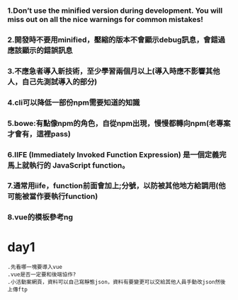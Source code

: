 
### 1.Don’t use the minified version during development. You will miss out on all the nice warnings for common mistakes!
### 2.開發時不要用minified，壓縮的版本不會顯示debug訊息，會錯過應該顯示的錯誤訊息
### 3.不應急者導入新技術，至少學習兩個月以上(導入時應不影響其他人，自己先測試導入的部分)
### 4.cli可以降低一部份npm需要知道的知識
### 5.bowe:有點像npm的角色，自從npm出現，慢慢都轉向npm(老專案才會有，這裡pass)
### 6.IIFE (Immediately Invoked Function Expression) 是一個定義完馬上就執行的 JavaScript function。
### 7.通常用iife，function前面會加上;分號，以防被其他地方給調用(他可能被當作要執行function)
### 8.vue的模板參考ng



# day1
    .先看哪一塊要導入vue
    .vue是否一定要和後端協作?
    .小活動案網頁，資料可以自己寫靜態json，資料有要變更可以交給其他人員手動改json然後上傳ftp